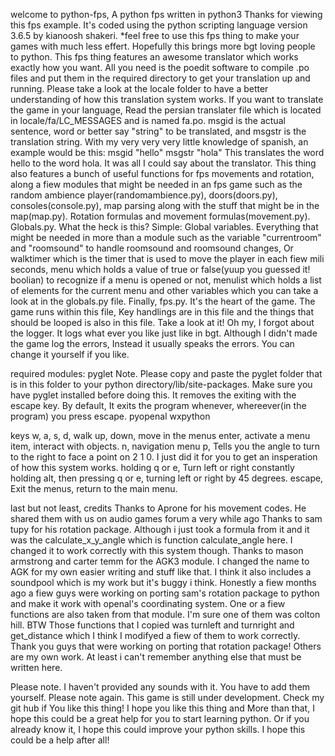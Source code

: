 welcome to python-fps, A python fps written in python3
Thanks for viewing this fps example. It's coded using the python scripting language version 3.6.5 by kianoosh shakeri.
*feel free to use this fps thing to make your games with much less effert. Hopefully this brings more bgt loving people to python.
This fps thing features an awesome translator which works exactly how you want. All you need is the poedit software to compile .po files and put them in the required directory to get your translation up and running. Please take a look at the locale folder to have a better understanding of how this translation system works. If you want to translate the game in your language, Read the persian translater file which is located in locale/fa/LC_MESSAGES and is named fa.po. msgid is the actual sentence, word or better say "string" to be translated, and msgstr is the translation string. With my very very very little knowledge of spanish, an example would be this:
msgid "hello"
msgstr "hola"
This translates the word hello to the word hola.
It was all I could say about the translator. This thing also features a bunch of useful functions for fps movements and rotation, along a fiew modules that might be needed in an fps game such as the random ambience player(randomambience.py), doors(doors.py), consoles(console.py), map parsing along with the stuff that might be in the map(map.py). Rotation formulas and movement formulas(movement.py).
Globals.py. What the heck is this? Simple: Global variables. Everything that might be needed in more than a module such as the variable "currentroom" and "roomsound" to handle roomsound and roomsound changes, Or walktimer which is the timer that is used to move the player in each fiew mili seconds, menu which holds a value of true or false(yuup you guessed it! boolian) to recognize if a menu is opened or not, menulist which holds a list of elements for the current menu and other variables which you can take a look at in the globals.py file.
Finally, fps.py. It's the heart of the game. The game runs within this file, Key handlings are in this file and the things that should be looped is also in this file. Take a look at it!
Oh my, I forgot about the logger. It logs what ever you like just like in bgt. Although I didn't made the game log the errors, Instead it usually speaks the errors. You can change it yourself if you like.

required modules:
pyglet
Note. Please copy and paste the pyglet folder that is in this folder to your python directory/lib/site-packages. Make sure you have pyglet installed before doing this. It removes the exiting with the escape key. By default, It exits the program whenever, whereever(in the program) you press escape.
pyopenal
wxpython

keys
w, a, s, d, walk
up, down, move in the menus
enter, activate a menu item, interact with objects.
n, navigation menu
p, Tells you the angle to turn to the right to face a point on 2 1 0. I just did it for you to get an insperation of how this system works.
holding q or e, Turn left or right constantly
holding alt, then pressing q or e, turning left or right by 45 degrees.
escape, Exit the menus, return to the main menu.

last but not least, credits
Thanks to Aprone for his movement codes. He shared them with us on audio games forum a very while ago
Thanks to sam tupy for his rotation package. Although i just took a formula from it and it was the calculate_x_y_angle which is function calculate_angle here. I changed it to work correctly with this system though.
Thanks to mason armstrong and carter temm for the AGK3 module. I changed the name to AGK for my own easier writing and stuff like that. I think it also includes a soundpool which is my work but it's buggy i think.
Honestly a fiew months ago a fiew guys were working on porting sam's rotation package to python and make it work with openal's coordinating system. One or a fiew functions are also taken from that module. I'm sure one of them was colton hill. BTW Those functions that I copied was turnleft and turnright and get_distance which I think I modifyed a fiew of them to work correctly. Thank you guys that were working on porting that rotation package!
Others are my own work. At least i can't remember anything else that must be written here.

Please note. I haven't provided any sounds with it. You have to add them yourself.
Please note again. This game is still under development. Check my git hub if  You like this thing!
I hope you like this thing and More than that, I hope this could be a great help for you to start learning python. Or if you already know it, I hope this could improve your python skills. I hope this could be a help after all!
